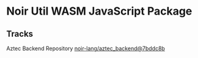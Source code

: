 # Noir Util WASM JavaScript Package

## Tracks

Aztec Backend Repository [noir-lang/aztec_backend@7bddc8b](https://github.com/noir-lang/aztec_backend/tree/7bddc8b039be3b828ccdb01edf36ad8fd72fb2e4)
